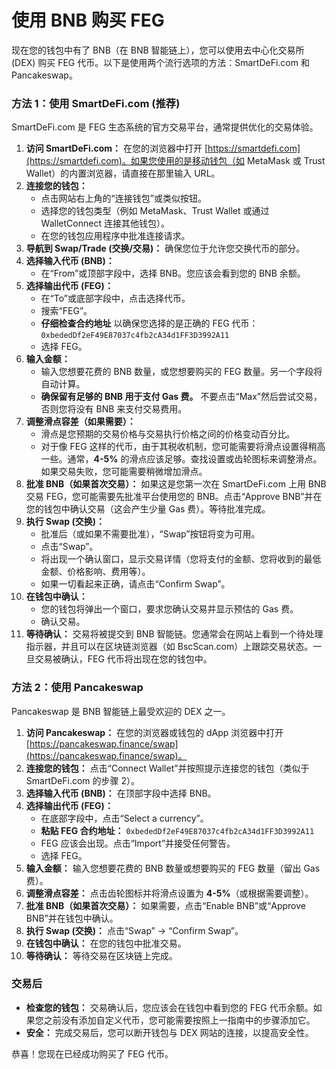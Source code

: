 # 使用 BNB 购买 FEG

现在您的钱包中有了 BNB（在 BNB 智能链上），您可以使用去中心化交易所 (DEX) 购买 FEG 代币。以下是使用两个流行选项的方法：SmartDeFi.com 和 Pancakeswap。

### **方法 1：使用 SmartDeFi.com (推荐)**

SmartDeFi.com 是 FEG 生态系统的官方交易平台，通常提供优化的交易体验。

1.  **访问 SmartDeFi.com：** 在您的浏览器中打开 [https://smartdefi.com](https://smartdefi.com)。如果您使用的是移动钱包（如 MetaMask 或 Trust Wallet）的内置浏览器，请直接在那里输入 URL。
2.  **连接您的钱包：**
    *   点击网站右上角的“连接钱包”或类似按钮。
    *   选择您的钱包类型（例如 MetaMask、Trust Wallet 或通过 WalletConnect 连接其他钱包）。
    *   在您的钱包应用程序中批准连接请求。
3.  **导航到 Swap/Trade (交换/交易)：** 确保您位于允许您交换代币的部分。
4.  **选择输入代币 (BNB)：**
    *   在“From”或顶部字段中，选择 BNB。您应该会看到您的 BNB 余额。
5.  **选择输出代币 (FEG)：**
    *   在“To”或底部字段中，点击选择代币。
    *   搜索“FEG”。
    *   **仔细检查合约地址** 以确保您选择的是正确的 FEG 代币：
        `0xbededDf2eF49E87037c4fb2cA34d1FF3D3992A11`
    *   选择 FEG。
6.  **输入金额：**
    *   输入您想要花费的 BNB 数量，或您想要购买的 FEG 数量。另一个字段将自动计算。
    *   **确保留有足够的 BNB 用于支付 Gas 费。** 不要点击“Max”然后尝试交易，否则您将没有 BNB 来支付交易费用。
7.  **调整滑点容差（如果需要）：**
    *   滑点是您预期的交易价格与交易执行价格之间的价格变动百分比。
    *   对于像 FEG 这样的代币，由于其税收机制，您可能需要将滑点设置得稍高一些。通常，**4-5%** 的滑点应该足够。查找设置或齿轮图标来调整滑点。如果交易失败，您可能需要稍微增加滑点。
8.  **批准 BNB（如果首次交易）：** 如果这是您第一次在 SmartDeFi.com 上用 BNB 交易 FEG，您可能需要先批准平台使用您的 BNB。点击“Approve BNB”并在您的钱包中确认交易（这会产生少量 Gas 费）。等待批准完成。
9.  **执行 Swap (交换)：**
    *   批准后（或如果不需要批准），“Swap”按钮将变为可用。
    *   点击“Swap”。
    *   将出现一个确认窗口，显示交易详情（您将支付的金额、您将收到的最低金额、价格影响、费用等）。
    *   如果一切看起来正确，请点击“Confirm Swap”。
10. **在钱包中确认：**
    *   您的钱包将弹出一个窗口，要求您确认交易并显示预估的 Gas 费。
    *   确认交易。
11. **等待确认：** 交易将被提交到 BNB 智能链。您通常会在网站上看到一个待处理指示器，并且可以在区块链浏览器（如 BscScan.com）上跟踪交易状态。一旦交易被确认，FEG 代币将出现在您的钱包中。

### **方法 2：使用 Pancakeswap**

Pancakeswap 是 BNB 智能链上最受欢迎的 DEX 之一。

1.  **访问 Pancakeswap：** 在您的浏览器或钱包的 dApp 浏览器中打开 [https://pancakeswap.finance/swap](https://pancakeswap.finance/swap)。
2.  **连接您的钱包：** 点击“Connect Wallet”并按照提示连接您的钱包（类似于 SmartDeFi.com 的步骤 2）。
3.  **选择输入代币 (BNB)：** 在顶部字段中选择 BNB。
4.  **选择输出代币 (FEG)：**
    *   在底部字段中，点击“Select a currency”。
    *   **粘贴 FEG 合约地址：** `0xbededDf2eF49E87037c4fb2cA34d1FF3D3992A11`
    *   FEG 应该会出现。点击“Import”并接受任何警告。
    *   选择 FEG。
5.  **输入金额：** 输入您想要花费的 BNB 数量或想要购买的 FEG 数量（留出 Gas 费）。
6.  **调整滑点容差：** 点击齿轮图标并将滑点设置为 **4-5%**（或根据需要调整）。
7.  **批准 BNB（如果首次交易）：** 如果需要，点击“Enable BNB”或“Approve BNB”并在钱包中确认。
8.  **执行 Swap (交换)：** 点击“Swap” -> “Confirm Swap”。
9.  **在钱包中确认：** 在您的钱包中批准交易。
10. **等待确认：** 等待交易在区块链上完成。

### **交易后**

*   **检查您的钱包：** 交易确认后，您应该会在钱包中看到您的 FEG 代币余额。如果您之前没有添加自定义代币，您可能需要按照上一指南中的步骤添加它。
*   **安全：** 完成交易后，您可以断开钱包与 DEX 网站的连接，以提高安全性。

恭喜！您现在已经成功购买了 FEG 代币。
